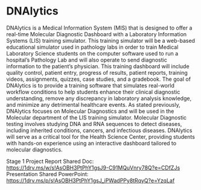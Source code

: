 # DNAlytics

DNAlytics is a Medical Information System (MIS) that is designed to offer a real-time Molecular Diagnostic Dashboard with a Laboratory Information Systems (LIS) training simulator. This training simulator will be a web-based educational simulator used in pathology labs in order to train Medical Laboratory Science students on the computer software used to run a hospital’s Pathology Lab and will also operate to send diagnostic information to the patient’s physician. This training dashboard will include quality control, patient entry, progress of results, patient reports, training videos, assignments, quizzes, case studies, and a gradebook. The goal of DNAlytics is to provide a training software that simulates real-world workflow conditions to help students enhance their clinical diagnostic understanding, remove any discrepancy in laboratory analysis knowledge, and minimize any detrimental healthcare events. As stated previously, DNAlytics focuses on Molecular Diagnostics and will be used in the Molecular department of the LIS training simulator. Molecular Diagnostic testing involves studying DNA and RNA sequences to detect diseases, including inherited conditions, cancers, and infectious diseases. DNAlytics will serve as  a critical tool for the Health Science Center, providing students with hands-on experience using an interactive dashboard tailored to molecular diagnostics. 

Stage 1
Project Report Shared Doc: https://1drv.ms/w/s!AsOBH3PtPhY1gsJ9-C91MQuVnry78Q?e=CDfZJs 
Presentation Shared PowerPoint: https://1drv.ms/p/s!AsOBH3PtPhY1gsJ_iPWadPPy8tRqyQ?e=YzqLaf 
